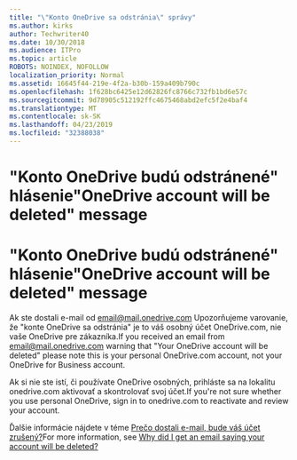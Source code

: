 ```yaml
---
title: "\"Konto OneDrive sa odstránia\" správy"
ms.author: kirks
author: Techwriter40
ms.date: 10/30/2018
ms.audience: ITPro
ms.topic: article
ROBOTS: NOINDEX, NOFOLLOW
localization_priority: Normal
ms.assetid: 16645f44-219e-4f2a-b30b-159a409b790c
ms.openlocfilehash: 1f628bc6425e12d62826fc8766c732fb1bd6e57c
ms.sourcegitcommit: 9d78905c512192ffc4675468abd2efc5f2e4baf4
ms.translationtype: MT
ms.contentlocale: sk-SK
ms.lasthandoff: 04/23/2019
ms.locfileid: "32388038"
---
```

# <a name="onedrive-account-will-be-deleted-message"></a><span data-ttu-id="5e4ff-102">"Konto OneDrive budú odstránené" hlásenie</span><span class="sxs-lookup"><span data-stu-id="5e4ff-102">"OneDrive account will be deleted" message</span></span>

# <a name="onedrive-account-will-be-deleted-message"></a><span data-ttu-id="5e4ff-103">"Konto OneDrive budú odstránené" hlásenie</span><span class="sxs-lookup"><span data-stu-id="5e4ff-103">"OneDrive account will be deleted" message</span></span>

<span data-ttu-id="5e4ff-104">Ak ste dostali e-mail od email@mail.onedrive.com Upozorňujeme varovanie, že "konte OneDrive sa odstránia" je to váš osobný účet OneDrive.com, nie vaše OneDrive pre zákazníka.</span><span class="sxs-lookup"><span data-stu-id="5e4ff-104">If you received an email from email@mail.onedrive.com warning that "Your OneDrive account will be deleted" please note this is your personal OneDrive.com account, not your OneDrive for Business account.</span></span> 
  
<span data-ttu-id="5e4ff-105">Ak si nie ste istí, či používate OneDrive osobných, prihláste sa na lokalitu onedrive.com aktivovať a skontrolovať svoj účet.</span><span class="sxs-lookup"><span data-stu-id="5e4ff-105">If you're not sure whether you use personal OneDrive, sign in to onedrive.com to reactivate and review your account.</span></span>
  
<span data-ttu-id="5e4ff-106">Ďalšie informácie nájdete v téme [Prečo dostali e-mail, bude váš účet zrušený?](https://go.microsoft.com/fwlink/?linkid=2036151&amp;clcid=0x409)</span><span class="sxs-lookup"><span data-stu-id="5e4ff-106">For more information, see [Why did I get an email saying your account will be deleted?](https://go.microsoft.com/fwlink/?linkid=2036151&amp;clcid=0x409)</span></span>
  

